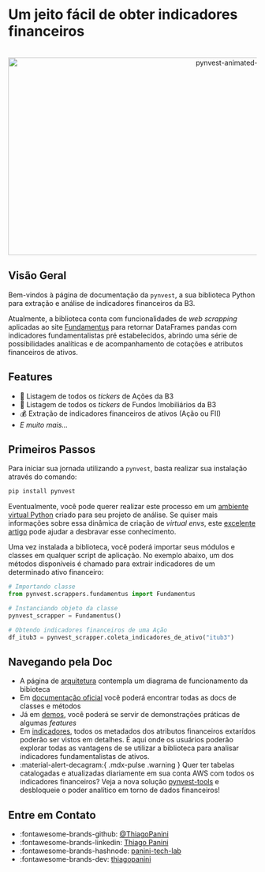 # Um jeito fácil de obter indicadores financeiros

<div align="center">
    <br><img src="https://github.com/ThiagoPanini/pynvest/blob/docs/atualizacao-de-documentacao/docs/assets/gifs/logo-animated-intro-v2.gif?raw=true" alt="pynvest-animated-intro" width="900" height="400">
</div>

## Visão Geral

Bem-vindos à página de documentação da `pynvest`, a sua biblioteca Python para extração e análise de indicadores financeiros da B3.

Atualmente, a biblioteca conta com funcionalidades de *web scrapping* aplicadas ao site [Fundamentus](https://www.fundamentus.com.br/) para retornar DataFrames pandas com indicadores fundamentalistas pré estabelecidos, abrindo uma série de possibilidades analíticas e de acompanhamento de cotações e atributos financeiros de ativos.

## Features

- 💸 Listagem de todos os *tickers* de Ações da B3
- 🧱 Listagem de todos os *tickers* de Fundos Imobiliários da B3
- 💰 Extração de indicadores financeiros de ativos (Ação ou FII)
- *E muito mais...*

## Primeiros Passos

Para iniciar sua jornada utilizando a `pynvest`, basta realizar sua instalação através do comando:

```python
pip install pynvest
```

Eventualmente, você pode querer realizar este processo em um [ambiente virtual Python](https://docs.python.org/3/library/venv.html) criado para seu projeto de análise. Se quiser mais informações sobre essa dinâmica de criação de *virtual envs*, este [excelente artigo](https://realpython.com/python-virtual-environments-a-primer/) pode ajudar a desbravar esse conhecimento.

Uma vez instalada a biblioteca, você poderá importar seus módulos e classes em qualquer script de aplicação. No exemplo abaixo, um dos métodos disponíveis é chamado para extrair indicadores de um determinado ativo financeiro:

```python
# Importando classe
from pynvest.scrappers.fundamentus import Fundamentus

# Instanciando objeto da classe
pynvest_scrapper = Fundamentus()

# Obtendo indicadores financeiros de uma Ação
df_itub3 = pynvest_scrapper.coleta_indicadores_de_ativo("itub3")
```

## Navegando pela Doc

- A página de [arquitetura](./arquitetura.md) contempla um diagrama de funcionamento da bibioteca
- Em [documentação oficial](./mkdocstrings/scrappers/fundamentus.md) você poderá encontrar todas as docs de classes e métodos
- Já em [demos](./demos/about-demos.md), você poderá se servir de demonstrações práticas de algumas *features*
- Em [indicadores](./indicadores/sobre-indicadores.md), todos os metadados dos atributos financeiros extarídos poderão ser vistos em detalhes. É aqui onde os usuários poderão explorar todas as vantagens de se utilizar a biblioteca para analisar indicadores fundamentalistas de ativos.
- :material-alert-decagram:{ .mdx-pulse .warning } Quer ter tabelas catalogadas e atualizadas diariamente em sua conta AWS com todos os indicadores financeiros? Veja a nova solução [pynvest-tools](./tools/pynvest-tools.md) e desbloqueie o poder analítico em torno de dados financeiros!

## Entre em Contato

- :fontawesome-brands-github: [@ThiagoPanini](https://github.com/ThiagoPanini)
- :fontawesome-brands-linkedin: [Thiago Panini](https://www.linkedin.com/in/thiago-panini/)
- :fontawesome-brands-hashnode: [panini-tech-lab](https://panini.hashnode.dev/)
- :fontawesome-brands-dev: [thiagopanini](https://dev.to/thiagopanini)
